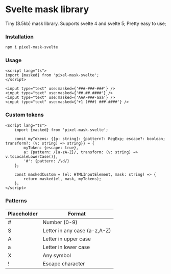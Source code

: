 # Svelte mask library

Tiny (8.5kb) mask library. Supports svelte 4 and svelte 5;
Pretty easy to use;

### Installation
```bash
npm i pixel-mask-svelte
```

### Usage
```sveltehtml
<script lang="ts">
import {masked} from 'pixel-mask-svelte';
</script>

<input type="text" use:masked={'###-###-###'} />
<input type="text" use:masked={'##.##.####'} />
<input type="text" use:masked={'AAA-###-aaa'} />
<input type="text" use:masked={'+1 (###) ###-####'} />
```

### Custom tokens

```sveltehtml
<script lang="ts">
	import {masked} from 'pixel-mask-svelte';
	
	const myTokens: {[p: string]: {pattern?: RegExp; escape?: boolean; transform?: (v: string) => string}} = {
        myToken: {escape: true},
        a: {pattern: /[a-zA-Z]/, transform: (v: string) => v.toLocaleLowerCase()},
        '#': {pattern: /\d/}
    };
	
	const maskedCustom = (el: HTMLInputElement, mask: string) => {
		return masked(el, mask, myTokens);
    };
</script>
```

### Patterns
<table>
    <thead>
        <tr>
            <th>Placeholder</th>
            <th>Format</th>
        </tr>
    </thead>
    <tbody>
        <tr>
            <td>#</td>
            <td>Number (0-9)</td>
        </tr>
        <tr>
            <td>S</td>
            <td>Letter in any case (a-z,A-Z)</td>
        </tr>
        <tr>
            <td>A</td>
            <td>Letter in upper case</td>
        </tr>
        <tr>
            <td>a</td>
            <td>Letter in lower case</td>
        </tr>
        <tr>
            <td>X</td>
            <td>Any symbol</td>
        </tr>
        <tr>
            <td>!</td>
            <td>Escape character</td>
        </tr>
    </tbody>
</table>
